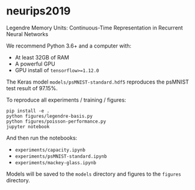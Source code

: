 # neurips2019
Legendre Memory Units: Continuous-Time Representation in Recurrent Neural Networks

We recommend Python 3.6+ and a computer with:

 - At least 32GB of RAM
 - A powerful GPU
 - GPU install of `tensorflow>=1.12.0`

The Keras model `models/psMNIST-standard.hdf5` reproduces the psMNIST test result of 97.15%.

To reproduce all experiments / training / figures:

```
pip install -e .
python figures/legendre-basis.py
python figures/poisson-performance.py
jupyter notebook
```

And then run the notebooks:

 - `experiments/capacity.ipynb`
 - `experiments/psMNIST-standard.ipynb`
 - `experiments/mackey-glass.ipynb`

Models will be saved to the `models` directory and figures to the `figures` directory.
